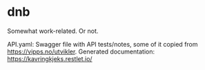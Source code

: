 # dnb
Somewhat work-related. Or not. 

API.yaml: Swagger file with API tests/notes, some of it copied from https://vipps.no/utvikler. Generated documentation: https://kavringkjeks.restlet.io/